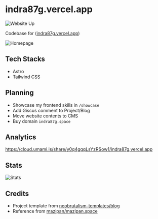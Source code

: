 # indra87g.vercel.app

![Website Up](https://img.shields.io/website-up-down-brightgreen-red/https/indra87g.vercel.app.svg)

Codebase for ([indra87g.vercel.app](https://indra87g.vercel.app))

![Homepage](./public/screenshot.png)

## Tech Stacks
- Astro
- Tailwind CSS

## Planning
- Showcase my frontend skills in `/showcase`
- Add Giscus comment to Project/Blog
- Move website contents to CMS
- Buy domain `indra87g.space`

## Analytics

https://cloud.umami.is/share/y0q4gqqLsYzRSow1/indra87g.vercel.app

## Stats

![Stats](https://repobeats.axiom.co/api/embed/97b6127211abe8cd0ae17d30ccd79865a99d168a.svg "Repobeats analytics image")

## Credits
- Project template from [neobrutalism-templates/blog](https://github.com/neobrutalism-templates/blog)
- Reference from [mazipan/mazipan.space](https://github.com/mazipan/mazipan.space)
